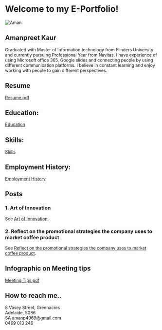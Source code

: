 # Welcome to my E-Portfolio!
![Aman](https://user-images.githubusercontent.com/48699383/101231103-ecf1f000-36f8-11eb-9cac-1988a5dd4807.jpg)

## Amanpreet Kaur
Graduated with Master of Information technology from Flinders University and currently pursuing Professional Year from Navitas. I have experience of using Microsoft office 365, Google slides and connecting people by using different communication platforms. I believe in constant learning and enjoy working with people to gain different perspectives.
## Resume
[Resume.pdf](https://github.com/Amansanghera/amanpreet.github.io/files/5613913/Resume.pdf)
## Education:
[Education](https://github.com/Amansanghera/amanpreet.github.io/wiki/Education)
## Skills:
[Skills](https://github.com/Amansanghera/amanpreet.github.io/wiki/Skills)

## Employment History:
[Employment History](https://github.com/Amansanghera/amanpreet.github.io/wiki/Employment-History)

## Posts
### 1. Art of Innovation
See [Art of Innovation](https://github.com/Amansanghera/amanpreet.github.io/wiki/Art-of-Innovation).

### 2. Reflect on the promotional strategies the company uses to market coffee product
See [Reflect on the promotional strategies the company uses to market coffee product](https://github.com/Amansanghera/amanpreet.github.io/wiki/Reflect-on-the-promotional-strategies-the-company-uses-to-market-coffee-product).

## Infographic on Meeting tips
[Meeting Tips.pdf](https://github.com/Amansanghera/amanpreet.github.io/files/5613905/Meeting.Tips.pdf)

## How to reach me..
8 Vasey Street, Greenacres <br>
Adelaide, 5086 <br>
SA 
amanp4969@gmail.com <br>
0469 013 246
